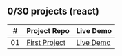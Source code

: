 ## 0/30 projects (react)

<!-- [Menu of projects](https://svmed2050.github.io/50-projects-js) -->

| **#** | **Project Repo**                                                                          | **Live Demo**                                                                         |
| ----- | ----------------------------------------------------------------------------------------- | ------------------------------------------------------------------------------------- |
| 01    | [First Project](https://github.com/svmed2050/50-projects-js/tree/main/01-expanding-cards) | [Live Demo](https://svmed2050.github.io/50-projects-js/01-expanding-cards/index.html) |
